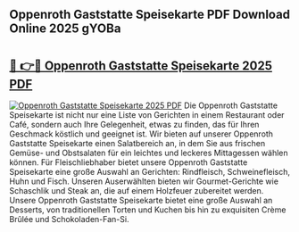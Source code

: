 ## Oppenroth Gaststatte Speisekarte PDF Download Online 2025 gYOBa

# <h2><a href="http://gce6jf.nevu.top/?p=Oppenroth+Gaststatte+Speisekarte">🔗 👉🔴 Oppenroth Gaststatte Speisekarte 2025 PDF</a></h2>

[![Oppenroth Gaststatte Speisekarte 2025 PDF](https://i.imgur.com/dBaPXMq.png)](http://gce6jf.nevu.top/?p=Oppenroth+Gaststatte+Speisekarte)
Die Oppenroth Gaststatte Speisekarte ist nicht nur eine Liste von Gerichten in einem Restaurant oder Café, sondern auch Ihre Gelegenheit, etwas zu finden, das für Ihren Geschmack köstlich und geeignet ist. Wir bieten auf unserer Oppenroth Gaststatte Speisekarte einen Salatbereich an, in dem Sie aus frischen Gemüse- und Obstsalaten für ein leichtes und leckeres Mittagessen wählen können. Für Fleischliebhaber bietet unsere Oppenroth Gaststatte Speisekarte eine große Auswahl an Gerichten: Rindfleisch, Schweinefleisch, Huhn und Fisch. Unseren Auserwählten bieten wir Gourmet-Gerichte wie Schaschlik und Steak an, die auf einem Holzfeuer zubereitet werden. Unsere Oppenroth Gaststatte Speisekarte bietet eine große Auswahl an Desserts, von traditionellen Torten und Kuchen bis hin zu exquisiten Crème Brûlée und Schokoladen-Fan-Si.
